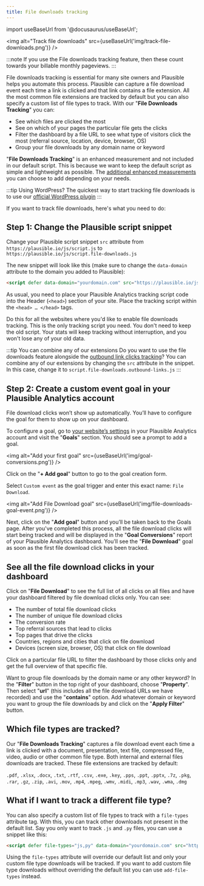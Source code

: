 ```yaml
---
title: File downloads tracking
---
```


import useBaseUrl from '@docusaurus/useBaseUrl';

<img alt="Track file downloads" src={useBaseUrl('img/track-file-downloads.png')} />

:::note
If you use the File downloads tracking feature, then these count towards your billable monthly pageviews.
:::

File downloads tracking is essential for many site owners and Plausible helps you automate this process. Plausible can capture a file download event each time a link is clicked and that link contains a file extension. All the most common file extensions are tracked by default but you can also specify a custom list of file types to track. With our "**File Downloads Tracking**" you can:

* See which files are clicked the most
* See on which of your pages the particular file gets the clicks
* Filter the dashboard by a file URL to see what type of visitors click the most (referral source, location, device, browser, OS)
* Group your file downloads by any domain name or keyword

"**File Downloads Tracking**" is an enhanced measurement and not included in our default script. This is because we want to keep the default script as simple and lightweight as possible. The [additional enhanced measurements](script-extensions.md) you can choose to add depending on your needs.

:::tip Using WordPress?
The quickest way to start tracking file downloads is to use our [official WordPress plugin](https://plausible.io/wordpress-analytics-plugin) 
:::

If you want to track file downloads, here's what you need to do:

## Step 1: Change the Plausible script snippet

Change your Plausible script snippet `src` attribute from `https://plausible.io/js/script.js` to `https://plausible.io/js/script.file-downloads.js`

The new snippet will look like this (make sure to change the `data-domain` attribute to the domain you added to Plausible):

```html
<script defer data-domain="yourdomain.com" src="https://plausible.io/js/script.file-downloads.js"></script>
```

As usual, you need to place your Plausible Analytics tracking script code into the Header (`<head>`) section of your site. Place the tracking script within the `<head> … </head>` tags.

Do this for all the websites where you'd like to enable file downloads tracking. This is the only tracking script you need. You don't need to keep the old script. Your stats will keep tracking without interruption, and you won't lose any of your old data.

:::tip You can combine any of our extensions
Do you want to use the file downloads feature alongside the [outbound link clicks tracking](outbound-link-click-tracking.md)? You can combine any of our extensions by changing the `src` attribute in the snippet. In this case, change it to `script.file-downloads.outbound-links.js`
:::

## Step 2: Create a custom event goal in your Plausible Analytics account

File download clicks won’t show up automatically. You’ll have to configure the goal for them to show up on your dashboard.

To configure a goal, go to [your website’s settings](website-settings.md) in your Plausible Analytics account and visit the "**Goals**" section. You should see a prompt to add a goal.

<img alt="Add your first goal" src={useBaseUrl('img/goal-conversions.png')} />

Click on the "**+ Add goal**" button to go to the goal creation form.

Select `Custom event` as the goal trigger and enter this exact name: `File Download`.

<img alt="Add File Download goal" src={useBaseUrl('img/file-downloads-goal-event.png')} />

Next, click on the "**Add goal**" button and you’ll be taken back to the Goals page. After you've completed this process, all the file download clicks will start being tracked and will be displayed in the "**Goal Conversions**" report of your Plausible Analytics dashboard. You'll see the "**File Download**" goal as soon as the first file download click has been tracked.

## See all the file download clicks in your dashboard

Click on "**File Download**" to see the full list of all clicks on all files and have your dashboard filtered by file download clicks only. You can see:

* The number of total file download clicks
* The number of unique file download clicks
* The conversion rate
* Top referral sources that lead to clicks
* Top pages that drive the clicks
* Countries, regions and cities that click on file download 
* Devices (screen size, browser, OS) that click on file download 

Click on a particular file URL to filter the dashboard by those clicks only and get the full overview of that specific file.

Want to group file downloads by the domain name or any other keyword? In the "**Filter**" button in the top right of your dashboard, choose "**Property**". Then select "**url**" (this includes all the file download URLs we have recorded) and use the "**contains**" option. Add whatever domain or keyword you want to group the file downloads by and click on the "**Apply Filter**" button.

## Which file types are tracked?

Our "**File Downloads Tracking**" captures a file download event each time a link is clicked with a document, presentation, text file, compressed file, video, audio or other common file type. Both internal and external files downloads are tracked. These file extensions are tracked by default: 

`.pdf`, `.xlsx`, `.docx`, `.txt`, `.rtf`, `.csv`, `.exe`, `.key`, `.pps`, `.ppt`, `.pptx`, `.7z`, `.pkg`, `.rar`, `.gz`, `.zip`, `.avi`, `.mov`, `.mp4`, `.mpeg`, `.wmv`, `.midi`, `.mp3`, `.wav`, `.wma`, `.dmg`

## What if I want to track a different file type?

You can also specify a custom list of file types to track with a `file-types` attribute tag. With this, you can track other downloads not present in the default list. Say you only want to track `.js` and `.py` files, you can use a snippet like this:

```html
<script defer file-types="js,py" data-domain="yourdomain.com" src="https://plausible.io/js/script.file-downloads.js"></script>
```

Using the `file-types` attribute will override our default list and only your custom file type downloads will be tracked. If you want to add custom file type downloads without overriding the default list you can use `add-file-types` instead.
